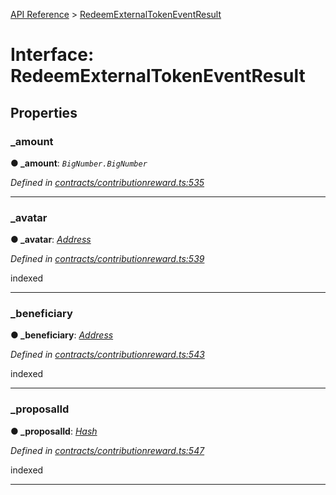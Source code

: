 [API Reference](../README.md) > [RedeemExternalTokenEventResult](../interfaces/RedeemExternalTokenEventResult.md)



# Interface: RedeemExternalTokenEventResult


## Properties
<a id="_amount"></a>

###  _amount

**●  _amount**:  *`BigNumber.BigNumber`* 

*Defined in [contracts/contributionreward.ts:535](https://github.com/daostack/arc.js/blob/61e5f90/lib/contracts/contributionreward.ts#L535)*





___

<a id="_avatar"></a>

###  _avatar

**●  _avatar**:  *[Address](../#Address)* 

*Defined in [contracts/contributionreward.ts:539](https://github.com/daostack/arc.js/blob/61e5f90/lib/contracts/contributionreward.ts#L539)*



indexed




___

<a id="_beneficiary"></a>

###  _beneficiary

**●  _beneficiary**:  *[Address](../#Address)* 

*Defined in [contracts/contributionreward.ts:543](https://github.com/daostack/arc.js/blob/61e5f90/lib/contracts/contributionreward.ts#L543)*



indexed




___

<a id="_proposalId"></a>

###  _proposalId

**●  _proposalId**:  *[Hash](../#Hash)* 

*Defined in [contracts/contributionreward.ts:547](https://github.com/daostack/arc.js/blob/61e5f90/lib/contracts/contributionreward.ts#L547)*



indexed




___


